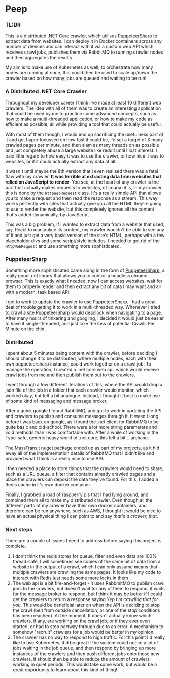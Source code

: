 # Peep

### TL:DR
This is a distributed .NET Core crawler, which utilises [PuppeteerSharp](https://github.com/hardkoded/puppeteer-sharp) to extract data from websites. I can deploy it in Docker containers across any number of devices and can interact with it via a custom web API which receives crawl jobs, publishes them via RabbitMQ to running crawler nodes and then aggregates the results.

My aim is to make use of Kubernetes as well, to orchestrate how many nodes are running at once, this could then be used to scale up/down the crawler based on how many jobs are queued and waiting to be run!

### A Distributed .NET Core Crawler

Throughout my developer career I think I've made at least 10 different web crawlers. The idea with all of them was to create an interesting application that could be used by me to practice some advanced concepts, such as how to make a multi-threaded application, or how to make my code as efficient as possible, all while providing a tool that could actually be useful.

With most of them though, I would end up sacrificing the usefulness part of it and get hyper focussed on how fast it could be, I'd set a target of X many crawled pages per minute, and then slam as many threads on as possible and just completely abuse a large website like reddit until I lost interest. I paid little regard to how easy it was to use the crawler, or how nice it was to websites, or if it could actually extract any data at all.

It wasn't until maybe the 8th version that I even realised there was a fatal flaw with my crawler. **It was terrible at extracting data from websites that relied on JavaScript to render**. You see, at the heart of any crawler is the part that actually makes requests to websites, of course it is, in my crawler this is done by the `HttpWebRequest` class. It's a really simple API that allows you to make a request and then read the response as a stream. This way works perfectly with sites that actually give you all the HTML they're going to use to render the website, but this completely ignores all the content that's added dynamically, by JavaScript.

This was a big problem, if I wanted to extract data from a website that used, say, React to manipulate its content, my crawler wouldn't be able to see any of it and just get a very basic version of the site's HTML, perhaps with a few placeholder divs and some script/style includes. I needed to get rid of the `HttpWebRequest` and use something more sophisticated.

### PuppeteerSharp
Something more sophisticated came along in the form of [PuppeteerSharp](https://github.com/hardkoded/puppeteer-sharp), a really good .net library that allows you to control a headless chrome browser. This is exactly what I needed, now I can access websites, wait for them to properly render and then extract any bit of data I may want and all with a modern, task based API.

I got to work to update the crawler to use PuppeteerSharp. I had a great deal of trouble getting it to work in a multi-threaded way. Whenever I tried to crawl a site PuppeteerSharp would deadlock when navigating to a page. After many hours of tinkering and googling, I decided it would just be easier to have it single-threaded, and just take the loss of potential Crawls Per Minute on the chin.

### Distributed
I spent about 5 minutes being content with the crawler, before deciding I should change it to be distributed, where multiple nodes, each with their own puppeteersharp instance, could work together on a crawl job. To manage the operation, I created a .net core web api, which would receive crawl jobs from me and then publish them out to the crawlers. 

I went through a few different iterations of this, where the API would drop a json file of the job in a folder that each crawler would monitor, which worked okay, but felt a bit analogue. Instead, I thought it best to make use of some kind of messaging and message broker. 

After a quick google I found RabbitMQ, and got to work in updating the API and crawlers to publish and consume messages through it. It wasn't long before I was back on google, as I found the .net client for RabbitMQ to be quite basic and old-school. There were a lot more string parameters and void methods than I was comfortable with. After a while of working in the Type-safe, generic heavy world of .net core, this felt a bit... archane.

The [MassTransit](https://masstransit-project.com/) nuget package ended up as part of my projects, as it hid away all of the implementation details of RabbitMQ that I didn't like and provided what I think is a really nice to use API.

I then needed a place to store things that the crawlers would need to share, such as a URL queue, a filter that contains already crawled pages and a place the crawlers can deposit the data they've found. For this, I added a Redis cache in it's own docker container.

Finally, I grabbed a load of raspberry pis that I had lying around, and combined them all to make my distributed crawler. Even though all the different parts of my crawler have their own docker containers, and therefore can be run anywhere, such as AWS, I thought it would be nice to have an actual physical thing I can point to and say _that's a crawler, that_. 

### Next steps
There are a couple of issues I need to address before saying this project is complete. 

1. I don't think the redis stores for queue, filter and even data are 100% thread-safe, I will sometimes see copies of the same bit of data from a website in the output of a crawl, which I can only assume means that multiple crawlers are crawling the same pages. It looks like my code to interact with Redis just needs some more locks in them
2. The web api is a bit fire-and-forget - it uses RabbmitMQ to publish crawl jobs to the crawlers, but doesn't wait for any of them to respond, it waits for the message broker to respond, but I think it may be better if I could get the crawlers to return a response saying _Yep I'm crawling that for you_. This would be beneficial later on when the API is deciding to stop the crawl (beit from outside cancellation, or one of the stop conditions has been reached). At the moment, It doesn't actually know which crawlers, if any, are working on the crawl job, or if they ever even started, or had to stop partway through due to an error. A mechanism to somehow "recruit" crawlers for a job would be better in my opinion.
3. The crawler has no way to respond to high traffic. For this point I'd really like to use Kubernetes, it'd be great if the system could notice a lot of jobs waiting in the job queue, and then respond by bringing up more instances of the crawlers and then push different jobs onto those new crawlers. It should then be able to reduce the amount of crawlers working in quiet periods. This would take some work, but would be a great opportunity to learn about this kind of thing!
